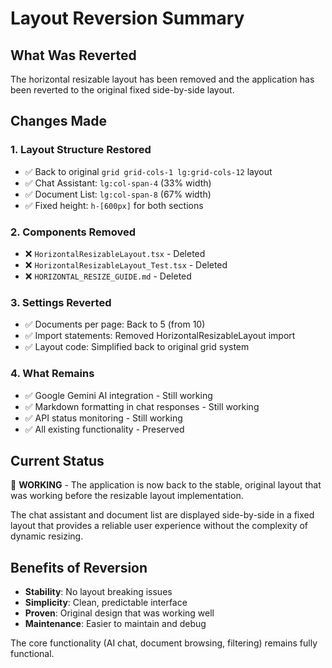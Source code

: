 # Layout Reversion Summary

## What Was Reverted

The horizontal resizable layout has been removed and the application has been reverted to the original fixed side-by-side layout.

## Changes Made

### 1. **Layout Structure Restored**
- ✅ Back to original `grid grid-cols-1 lg:grid-cols-12` layout
- ✅ Chat Assistant: `lg:col-span-4` (33% width)  
- ✅ Document List: `lg:col-span-8` (67% width)
- ✅ Fixed height: `h-[600px]` for both sections

### 2. **Components Removed**
- ❌ `HorizontalResizableLayout.tsx` - Deleted
- ❌ `HorizontalResizableLayout_Test.tsx` - Deleted
- ❌ `HORIZONTAL_RESIZE_GUIDE.md` - Deleted

### 3. **Settings Reverted**
- ✅ Documents per page: Back to 5 (from 10)
- ✅ Import statements: Removed HorizontalResizableLayout import
- ✅ Layout code: Simplified back to original grid system

### 4. **What Remains**
- ✅ Google Gemini AI integration - Still working
- ✅ Markdown formatting in chat responses - Still working  
- ✅ API status monitoring - Still working
- ✅ All existing functionality - Preserved

## Current Status

🎯 **WORKING** - The application is now back to the stable, original layout that was working before the resizable layout implementation.

The chat assistant and document list are displayed side-by-side in a fixed layout that provides a reliable user experience without the complexity of dynamic resizing.

## Benefits of Reversion

- **Stability**: No layout breaking issues
- **Simplicity**: Clean, predictable interface
- **Proven**: Original design that was working well
- **Maintenance**: Easier to maintain and debug

The core functionality (AI chat, document browsing, filtering) remains fully functional.
